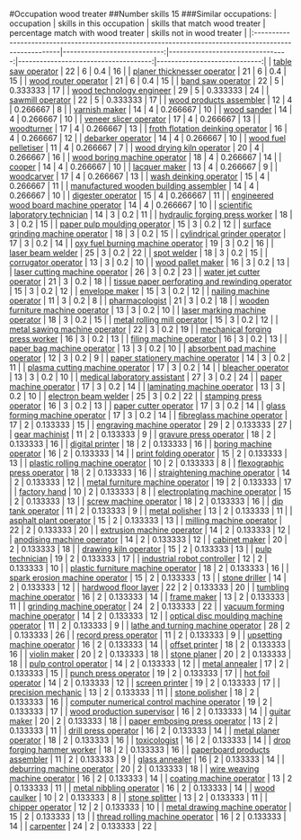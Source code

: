 #Occupation wood treater
##Number skills 15
###Similar occupations:
| occupation                                                                                            |   skills in this occupation |   skills that match wood treater |   percentage match with wood treater |   skills not in wood treater |
|:------------------------------------------------------------------------------------------------------|----------------------------:|---------------------------------:|-------------------------------------:|-----------------------------:|
| [table saw operator](table_saw_operator.md)                                                           |                          22 |                                6 |                             0.4      |                           16 |
| [planer thicknesser operator](planer_thicknesser_operator.md)                                         |                          21 |                                6 |                             0.4      |                           15 |
| [wood router operator](wood_router_operator.md)                                                       |                          21 |                                6 |                             0.4      |                           15 |
| [band saw operator](band_saw_operator.md)                                                             |                          22 |                                5 |                             0.333333 |                           17 |
| [wood technology engineer](wood_technology_engineer.md)                                               |                          29 |                                5 |                             0.333333 |                           24 |
| [sawmill operator](sawmill_operator.md)                                                               |                          22 |                                5 |                             0.333333 |                           17 |
| [wood products assembler](wood_products_assembler.md)                                                 |                          12 |                                4 |                             0.266667 |                            8 |
| [varnish maker](varnish_maker.md)                                                                     |                          14 |                                4 |                             0.266667 |                           10 |
| [wood sander](wood_sander.md)                                                                         |                          14 |                                4 |                             0.266667 |                           10 |
| [veneer slicer operator](veneer_slicer_operator.md)                                                   |                          17 |                                4 |                             0.266667 |                           13 |
| [woodturner](woodturner.md)                                                                           |                          17 |                                4 |                             0.266667 |                           13 |
| [froth flotation deinking operator](froth_flotation_deinking_operator.md)                             |                          16 |                                4 |                             0.266667 |                           12 |
| [debarker operator](debarker_operator.md)                                                             |                          14 |                                4 |                             0.266667 |                           10 |
| [wood fuel pelletiser](wood_fuel_pelletiser.md)                                                       |                          11 |                                4 |                             0.266667 |                            7 |
| [wood drying kiln operator](wood_drying_kiln_operator.md)                                             |                          20 |                                4 |                             0.266667 |                           16 |
| [wood boring machine operator](wood_boring_machine_operator.md)                                       |                          18 |                                4 |                             0.266667 |                           14 |
| [cooper](cooper.md)                                                                                   |                          14 |                                4 |                             0.266667 |                           10 |
| [lacquer maker](lacquer_maker.md)                                                                     |                          13 |                                4 |                             0.266667 |                            9 |
| [woodcarver](woodcarver.md)                                                                           |                          17 |                                4 |                             0.266667 |                           13 |
| [wash deinking operator](wash_deinking_operator.md)                                                   |                          15 |                                4 |                             0.266667 |                           11 |
| [manufactured wooden building assembler](manufactured_wooden_building_assembler.md)                   |                          14 |                                4 |                             0.266667 |                           10 |
| [digester operator](digester_operator.md)                                                             |                          15 |                                4 |                             0.266667 |                           11 |
| [engineered wood board machine operator](engineered_wood_board_machine_operator.md)                   |                          14 |                                4 |                             0.266667 |                           10 |
| [scientific laboratory technician](scientific_laboratory_technician.md)                               |                          14 |                                3 |                             0.2      |                           11 |
| [hydraulic forging press worker](hydraulic_forging_press_worker.md)                                   |                          18 |                                3 |                             0.2      |                           15 |
| [paper pulp moulding operator](paper_pulp_moulding_operator.md)                                       |                          15 |                                3 |                             0.2      |                           12 |
| [surface grinding machine operator](surface_grinding_machine_operator.md)                             |                          18 |                                3 |                             0.2      |                           15 |
| [cylindrical grinder operator](cylindrical_grinder_operator.md)                                       |                          17 |                                3 |                             0.2      |                           14 |
| [oxy fuel burning machine operator](oxy_fuel_burning_machine_operator.md)                             |                          19 |                                3 |                             0.2      |                           16 |
| [laser beam welder](laser_beam_welder.md)                                                             |                          25 |                                3 |                             0.2      |                           22 |
| [spot welder](spot_welder.md)                                                                         |                          18 |                                3 |                             0.2      |                           15 |
| [corrugator operator](corrugator_operator.md)                                                         |                          13 |                                3 |                             0.2      |                           10 |
| [wood pallet maker](wood_pallet_maker.md)                                                             |                          16 |                                3 |                             0.2      |                           13 |
| [laser cutting machine operator](laser_cutting_machine_operator.md)                                   |                          26 |                                3 |                             0.2      |                           23 |
| [water jet cutter operator](water_jet_cutter_operator.md)                                             |                          21 |                                3 |                             0.2      |                           18 |
| [tissue paper perforating and rewinding operator](tissue_paper_perforating_and_rewinding_operator.md) |                          15 |                                3 |                             0.2      |                           12 |
| [envelope maker](envelope_maker.md)                                                                   |                          15 |                                3 |                             0.2      |                           12 |
| [nailing machine operator](nailing_machine_operator.md)                                               |                          11 |                                3 |                             0.2      |                            8 |
| [pharmacologist](pharmacologist.md)                                                                   |                          21 |                                3 |                             0.2      |                           18 |
| [wooden furniture machine operator](wooden_furniture_machine_operator.md)                             |                          13 |                                3 |                             0.2      |                           10 |
| [laser marking machine operator](laser_marking_machine_operator.md)                                   |                          18 |                                3 |                             0.2      |                           15 |
| [metal rolling mill operator](metal_rolling_mill_operator.md)                                         |                          15 |                                3 |                             0.2      |                           12 |
| [metal sawing machine operator](metal_sawing_machine_operator.md)                                     |                          22 |                                3 |                             0.2      |                           19 |
| [mechanical forging press worker](mechanical_forging_press_worker.md)                                 |                          16 |                                3 |                             0.2      |                           13 |
| [filing machine operator](filing_machine_operator.md)                                                 |                          16 |                                3 |                             0.2      |                           13 |
| [paper bag machine operator](paper_bag_machine_operator.md)                                           |                          13 |                                3 |                             0.2      |                           10 |
| [absorbent pad machine operator](absorbent_pad_machine_operator.md)                                   |                          12 |                                3 |                             0.2      |                            9 |
| [paper stationery machine operator](paper_stationery_machine_operator.md)                             |                          14 |                                3 |                             0.2      |                           11 |
| [plasma cutting machine operator](plasma_cutting_machine_operator.md)                                 |                          17 |                                3 |                             0.2      |                           14 |
| [bleacher operator](bleacher_operator.md)                                                             |                          13 |                                3 |                             0.2      |                           10 |
| [medical laboratory assistant](medical_laboratory_assistant.md)                                       |                          27 |                                3 |                             0.2      |                           24 |
| [paper machine operator](paper_machine_operator.md)                                                   |                          17 |                                3 |                             0.2      |                           14 |
| [laminating machine operator](laminating_machine_operator.md)                                         |                          13 |                                3 |                             0.2      |                           10 |
| [electron beam welder](electron_beam_welder.md)                                                       |                          25 |                                3 |                             0.2      |                           22 |
| [stamping press operator](stamping_press_operator.md)                                                 |                          16 |                                3 |                             0.2      |                           13 |
| [paper cutter operator](paper_cutter_operator.md)                                                     |                          17 |                                3 |                             0.2      |                           14 |
| [glass forming machine operator](glass_forming_machine_operator.md)                                   |                          17 |                                3 |                             0.2      |                           14 |
| [fibreglass machine operator](fibreglass_machine_operator.md)                                         |                          17 |                                2 |                             0.133333 |                           15 |
| [engraving machine operator](engraving_machine_operator.md)                                           |                          29 |                                2 |                             0.133333 |                           27 |
| [gear machinist](gear_machinist.md)                                                                   |                          11 |                                2 |                             0.133333 |                            9 |
| [gravure press operator](gravure_press_operator.md)                                                   |                          18 |                                2 |                             0.133333 |                           16 |
| [digital printer](digital_printer.md)                                                                 |                          18 |                                2 |                             0.133333 |                           16 |
| [boring machine operator](boring_machine_operator.md)                                                 |                          16 |                                2 |                             0.133333 |                           14 |
| [print folding operator](print_folding_operator.md)                                                   |                          15 |                                2 |                             0.133333 |                           13 |
| [plastic rolling machine operator](plastic_rolling_machine_operator.md)                               |                          10 |                                2 |                             0.133333 |                            8 |
| [flexographic press operator](flexographic_press_operator.md)                                         |                          18 |                                2 |                             0.133333 |                           16 |
| [straightening machine operator](straightening_machine_operator.md)                                   |                          14 |                                2 |                             0.133333 |                           12 |
| [metal furniture machine operator](metal_furniture_machine_operator.md)                               |                          19 |                                2 |                             0.133333 |                           17 |
| [factory hand](factory_hand.md)                                                                       |                          10 |                                2 |                             0.133333 |                            8 |
| [electroplating machine operator](electroplating_machine_operator.md)                                 |                          15 |                                2 |                             0.133333 |                           13 |
| [screw machine operator](screw_machine_operator.md)                                                   |                          18 |                                2 |                             0.133333 |                           16 |
| [dip tank operator](dip_tank_operator.md)                                                             |                          11 |                                2 |                             0.133333 |                            9 |
| [metal polisher](metal_polisher.md)                                                                   |                          13 |                                2 |                             0.133333 |                           11 |
| [asphalt plant operator](asphalt_plant_operator.md)                                                   |                          15 |                                2 |                             0.133333 |                           13 |
| [milling machine operator](milling_machine_operator.md)                                               |                          22 |                                2 |                             0.133333 |                           20 |
| [extrusion machine operator](extrusion_machine_operator.md)                                           |                          14 |                                2 |                             0.133333 |                           12 |
| [anodising machine operator](anodising_machine_operator.md)                                           |                          14 |                                2 |                             0.133333 |                           12 |
| [cabinet maker](cabinet_maker.md)                                                                     |                          20 |                                2 |                             0.133333 |                           18 |
| [drawing kiln operator](drawing_kiln_operator.md)                                                     |                          15 |                                2 |                             0.133333 |                           13 |
| [pulp technician](pulp_technician.md)                                                                 |                          19 |                                2 |                             0.133333 |                           17 |
| [industrial robot controller](industrial_robot_controller.md)                                         |                          12 |                                2 |                             0.133333 |                           10 |
| [plastic furniture machine operator](plastic_furniture_machine_operator.md)                           |                          18 |                                2 |                             0.133333 |                           16 |
| [spark erosion machine operator](spark_erosion_machine_operator.md)                                   |                          15 |                                2 |                             0.133333 |                           13 |
| [stone driller](stone_driller.md)                                                                     |                          14 |                                2 |                             0.133333 |                           12 |
| [hardwood floor layer](hardwood_floor_layer.md)                                                       |                          22 |                                2 |                             0.133333 |                           20 |
| [tumbling machine operator](tumbling_machine_operator.md)                                             |                          16 |                                2 |                             0.133333 |                           14 |
| [frame maker](frame_maker.md)                                                                         |                          13 |                                2 |                             0.133333 |                           11 |
| [grinding machine operator](grinding_machine_operator.md)                                             |                          24 |                                2 |                             0.133333 |                           22 |
| [vacuum forming machine operator](vacuum_forming_machine_operator.md)                                 |                          14 |                                2 |                             0.133333 |                           12 |
| [optical disc moulding machine operator](optical_disc_moulding_machine_operator.md)                   |                          11 |                                2 |                             0.133333 |                            9 |
| [lathe and turning machine operator](lathe_and_turning_machine_operator.md)                           |                          28 |                                2 |                             0.133333 |                           26 |
| [record press operator](record_press_operator.md)                                                     |                          11 |                                2 |                             0.133333 |                            9 |
| [upsetting machine operator](upsetting_machine_operator.md)                                           |                          16 |                                2 |                             0.133333 |                           14 |
| [offset printer](offset_printer.md)                                                                   |                          18 |                                2 |                             0.133333 |                           16 |
| [violin maker](violin_maker.md)                                                                       |                          20 |                                2 |                             0.133333 |                           18 |
| [stone planer](stone_planer.md)                                                                       |                          20 |                                2 |                             0.133333 |                           18 |
| [pulp control operator](pulp_control_operator.md)                                                     |                          14 |                                2 |                             0.133333 |                           12 |
| [metal annealer](metal_annealer.md)                                                                   |                          17 |                                2 |                             0.133333 |                           15 |
| [punch press operator](punch_press_operator.md)                                                       |                          19 |                                2 |                             0.133333 |                           17 |
| [hot foil operator](hot_foil_operator.md)                                                             |                          14 |                                2 |                             0.133333 |                           12 |
| [screen printer](screen_printer.md)                                                                   |                          19 |                                2 |                             0.133333 |                           17 |
| [precision mechanic](precision_mechanic.md)                                                           |                          13 |                                2 |                             0.133333 |                           11 |
| [stone polisher](stone_polisher.md)                                                                   |                          18 |                                2 |                             0.133333 |                           16 |
| [computer numerical control machine operator](computer_numerical_control_machine_operator.md)         |                          19 |                                2 |                             0.133333 |                           17 |
| [wood production supervisor](wood_production_supervisor.md)                                           |                          16 |                                2 |                             0.133333 |                           14 |
| [guitar maker](guitar_maker.md)                                                                       |                          20 |                                2 |                             0.133333 |                           18 |
| [paper embosing press operator](paper_embosing_press_operator.md)                                     |                          13 |                                2 |                             0.133333 |                           11 |
| [drill press operator](drill_press_operator.md)                                                       |                          16 |                                2 |                             0.133333 |                           14 |
| [metal planer operator](metal_planer_operator.md)                                                     |                          18 |                                2 |                             0.133333 |                           16 |
| [toxicologist](toxicologist.md)                                                                       |                          16 |                                2 |                             0.133333 |                           14 |
| [drop forging hammer worker](drop_forging_hammer_worker.md)                                           |                          18 |                                2 |                             0.133333 |                           16 |
| [paperboard products assembler](paperboard_products_assembler.md)                                     |                          11 |                                2 |                             0.133333 |                            9 |
| [glass annealer](glass_annealer.md)                                                                   |                          16 |                                2 |                             0.133333 |                           14 |
| [deburring machine operator](deburring_machine_operator.md)                                           |                          20 |                                2 |                             0.133333 |                           18 |
| [wire weaving machine operator](wire_weaving_machine_operator.md)                                     |                          16 |                                2 |                             0.133333 |                           14 |
| [coating machine operator](coating_machine_operator.md)                                               |                          13 |                                2 |                             0.133333 |                           11 |
| [metal nibbling operator](metal_nibbling_operator.md)                                                 |                          16 |                                2 |                             0.133333 |                           14 |
| [wood caulker](wood_caulker.md)                                                                       |                          10 |                                2 |                             0.133333 |                            8 |
| [stone splitter](stone_splitter.md)                                                                   |                          13 |                                2 |                             0.133333 |                           11 |
| [chipper operator](chipper_operator.md)                                                               |                          12 |                                2 |                             0.133333 |                           10 |
| [metal drawing machine operator](metal_drawing_machine_operator.md)                                   |                          15 |                                2 |                             0.133333 |                           13 |
| [thread rolling machine operator](thread_rolling_machine_operator.md)                                 |                          16 |                                2 |                             0.133333 |                           14 |
| [carpenter](carpenter.md)                                                                             |                          24 |                                2 |                             0.133333 |                           22 |
